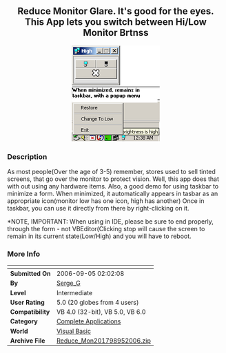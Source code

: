 ﻿<div align="center">

## Reduce Monitor Glare\. It's good for the eyes\. This App lets you switch between Hi/Low Monitor Brtnss

<img src="PIC200695212298440.jpg">
</div>

### Description

As most people(Over the age of 3-5) remember, stores used to sell tinted screens, that go over the monitor to protect vision. Well, this app does that with out using any hardware items. Also, a good demo for using taskbar to minimize a form. When minimized, it automatically appears in tasbar as an appropriate icon(monitor low has one icon, high has another) Once in taskbar, you can use it directly from there by right-clicking on it.

*NOTE, IMPORTANT: When using in IDE, please be sure to end properly, through the form - not VBEditor(Clicking stop will cause the screen to remain in its current state(Low/High) and you will have to reboot.
 
### More Info
 


<span>             |<span>
---                |---
**Submitted On**   |2006-09-05 02:02:08
**By**             |[Serge\_G](https://github.com/Planet-Source-Code/PSCIndex/blob/master/ByAuthor/serge-g.md)
**Level**          |Intermediate
**User Rating**    |5.0 (20 globes from 4 users)
**Compatibility**  |VB 4\.0 \(32\-bit\), VB 5\.0, VB 6\.0
**Category**       |[Complete Applications](https://github.com/Planet-Source-Code/PSCIndex/blob/master/ByCategory/complete-applications__1-27.md)
**World**          |[Visual Basic](https://github.com/Planet-Source-Code/PSCIndex/blob/master/ByWorld/visual-basic.md)
**Archive File**   |[Reduce\_Mon201798952006\.zip](https://github.com/Planet-Source-Code/serge-g-reduce-monitor-glare-it-s-good-for-the-eyes-this-app-lets-you-switch-between-hi-lo__1-66468/archive/master.zip)








